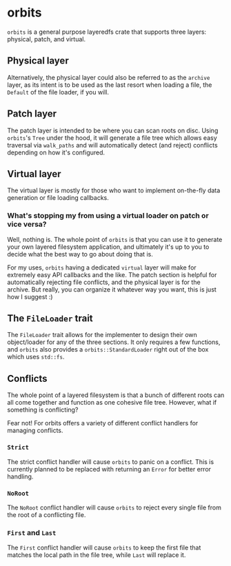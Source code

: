# orbits

`orbits` is a general purpose layeredfs crate that supports three layers: physical, patch, and virtual.

## Physical layer
Alternatively, the physical layer could also be referred to as the `archive` layer, as its intent is to be used as the last resort when loading a file, the `Default` of the file loader, if you will.

## Patch layer
The patch layer is intended to be where you can scan roots on disc. Using `orbits`'s `Tree` under the hood, it will generate a file tree which allows easy traversal via `walk_paths` and will automatically detect (and reject) conflicts depending on how it's configured.

## Virtual layer
The virtual layer is mostly for those who want to implement on-the-fly data generation or file loading callbacks.

### What's stopping my from using a virtual loader on patch or vice versa?
Well, nothing is. The whole point of `orbits` is that you can use it to generate your own layered filesystem application, and ultimately it's up to you to decide what the best way to go about doing that is.

For my uses, `orbits` having a dedicated `virtual` layer will make for extremely easy API callbacks and the like. The patch section is helpful for automatically rejecting file conflicts, and the physical layer is for the archive. But really, you can organize it whatever way you want, this is just how I suggest :)

## The `FileLoader` trait
The `FileLoader` trait allows for the implementer to design their own object/loader for any of the three sections. It only requires a few functions, and `orbits` also provides a `orbits::StandardLoader` right out of the box which uses `std::fs`.

## Conflicts
The whole point of a layered filesystem is that a bunch of different roots can all come together and function as one cohesive file tree. However, what if something is conflicting?

Fear not! For orbits offers a variety of different conflict handlers for managing conflicts.

### `Strict`
The strict conflict handler will cause `orbits` to panic on a conflict. This is currently planned to be replaced with returning an `Error` for better error handling.

### `NoRoot`
The `NoRoot` conflict handler will cause `orbits` to reject every single file from the root of a conflicting file.

### `First` and `Last`
The `First` conflict handler will cause `orbits` to keep the first file that matches the local path in the file tree, while `Last` will replace it.